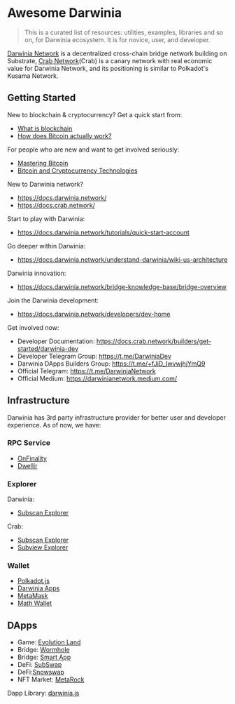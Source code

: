 # Awesome Darwinia

> This is a curated list of resources: utilities, examples, libraries and so on,
for Darwinia ecosystem. It is for novice, user, and developer.

[Darwinia Network](https://darwinia.network/) is a decentralized cross-chain bridge network building on
Substrate, [Crab Network](https://crab.network/)(Crab) is a canary network with real economic value for Darwinia Network, and its positioning is similar to Polkadot's Kusama Network.


 ## Getting Started

 New to blockchain & cryptocurrency? Get a quick start from:

  - [What is blockchain](https://www.youtube.com/watch?v=93E_GzvpMA0) 
  - [How does Bitcoin actually work?](https://www.youtube.com/watch?v=bBC-nXj3Ng4)

For people who are new and want to get involved seriously:

  - [Mastering Bitcoin](https://www.oreilly.com/library/view/mastering-bitcoin/9781491902639/)
  - [Bitcoin and Cryptocurrency Technologies](https://bitcoinbook.cs.princeton.edu/)

New to Darwinia network?

   - https://docs.darwinia.network/
   - https://docs.crab.network/

Start to play with Darwinia:

  - https://docs.darwinia.network/tutorials/quick-start-account

Go deeper within Darwinia:

  - https://docs.darwinia.network/understand-darwinia/wiki-us-architecture

Darwinia innovation:

  - https://docs.darwinia.network/bridge-knowledge-base/bridge-overview

Join the Darwinia development:

  - https://docs.darwinia.network/developers/dev-home

Get involved now:
  - Developer Documentation: https://docs.crab.network/builders/get-started/darwinia-dev
  - Developer Telegram Group: https://t.me/DarwiniaDev
  - Darwinia DApps Builders Group: https://t.me/+fJiD_IwvwjhjYmQ9
  - Official Telegram: https://t.me/DarwiniaNetwork
  - Official Medium: https://darwinianetwork.medium.com/

## Infrastructure

Darwinia has 3rd party infrastructure provider for better user and developer
experience. As of now, we have:

### RPC Service
  - [OnFinality](https://onfinality.io/)
  - [Dwellir](https://www.dwellir.com/)
  
### Explorer
    
Darwinia:
  - [Subscan Explorer](https://darwinia.subscan.io/)

Crab: 
  - [Subscan Explorer](https://crab.subscan.io/)
  - [Subview Explorer](https://subview.xyz/)
  
### Wallet
  - [Polkadot.js](https://polkadot.js.org/)
  - [Darwinia Apps](https://apps.darwinia.network/)
  - [MetaMask](https://metamask.io/)
  - [Math Wallet](https://mathwallet.org/en-us/)


## DApps

  - Game: [Evolution Land](https://www.evolution.land/)
  - Bridge: [Wormhole](https://wormhole.darwinia.network/)
  - Bridge: [Smart App](https://smart.darwinia.network/)
  - DeFi: [SubSwap](https://subswap.pro/#/swap)
  - DeFi:[Snowswap](https://snowswap.xyz/#/)
  - NFT Market: [MetaRock](https://metarock.app/)

  Dapp Library: [darwinia.js](https://github.com/darwinia-network/darwinia.js)
